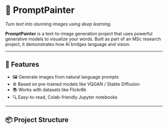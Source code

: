 # 🎨 PromptPainter

*Turn text into stunning images using deep learning.*

**PromptPainter** is a text-to-image generation project that uses powerful generative models to visualize your words. Built as part of an MSc research project, it demonstrates how AI bridges language and vision.

---

## 🚀 Features

- 🖼️ Generate images from natural language prompts
- ⚙️ Based on pre-trained models like VQGAN / Stable Diffusion
- 📚 Works with datasets like Flickr8k
- 🔍 Easy-to-read, Colab-friendly Jupyter notebooks

---

## 📦 Project Structure
